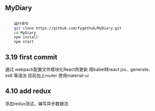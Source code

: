 ## MyDiary
```bash 

    运行命令 
    git clone https://github.com/fygethub/MyDiary.git
    cd MyDiary
    npm install 
    npm start

```

## 3.19 first commit
 通过 webpack配置文件模块化React热更新 
 用babel转react jsx、generate、es6 等语法 目前加上router 使用material-ui 
 
## 4.10 add redux
  添加redux测试，编写异步数据流